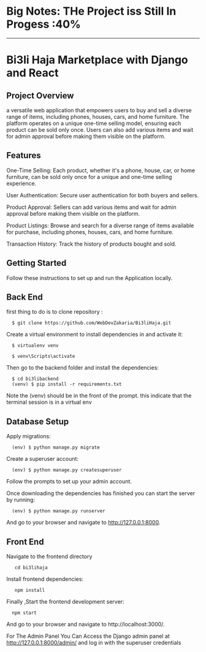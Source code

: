 <h1 color="red;"> Big Notes: THe Project iss Still In Progess :40% </h1>
<hr/>
<h1> Bi3li Haja Marketplace with Django and React </h1>

<h2>Project Overview</h2>

a versatile web application that empowers users to buy and sell a diverse range of items, including phones, houses, cars, and home furniture. 
The platform operates on a unique one-time selling model, 
ensuring each product can be sold only once. Users can also add various items and wait for admin approval before making them visible on the platform.

<h2>Features</h2>


One-Time Selling: Each product, whether it's a phone, house, car, or home furniture, can be sold only once for a unique and one-time selling experience.

User Authentication: Secure user authentication for both buyers and sellers.

Product Approval: Sellers can add various items and wait for admin approval before making them visible on the platform.

Product Listings: Browse and search for a diverse range of items available for purchase, including phones, houses, cars, and home furniture.

Transaction History: Track the history of products bought and sold.

<h2>Getting Started</h2>

Follow these instructions to set up and run the  Application locally.

<h2>Back End </h2>

first thing to do is to clone repository :

      $ git clone https://github.com/WebDevZakaria/Bi3liHaja.git
 
Create a virtual environment to install dependencies in and activate it:

      $ virtualenv venv

      $ venv\Scripts\activate

      
Then go to the backend folder and  install the dependencies:

      $ cd bi3libackend
      (venv) $ pip install -r requirements.txt
      
Note the (venv) should be in the front of the prompt. this indicate that the terminal session is in a virtual env

<h2>Database Setup</h2>

Apply migrations:

      (env) $ python manage.py migrate

Create a superuser account:

      (env) $ python manage.py createsuperuser
      
Follow the prompts to set up your admin account.

Once downloading the dependencies has finished you can start the server by running:

      (env) $ python manage.py runserver

And go to your browser and navigate to http://127.0.0.1:8000.


<h2>Front End </h2>

Navigate to the frontend directory


       cd bi3lihaja

Install frontend dependencies:


       npm install 
       

Finally ,Start the frontend development server:


      npm start


And go to your browser and navigate to http://localhost:3000/.   



For The Admin Panel You Can Access the Django admin panel at http://127.0.0.1:8000/admin/ and log in with the superuser credentials







